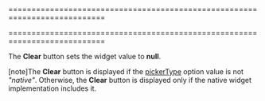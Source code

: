 ===========================================================================
<!--handmade--><!--/handmade-->
<!--merge--><!--/merge-->
===========================================================================

<!--fullDescription-->
The **Clear** button sets the widget value to **null**.

[note]The **Clear** button is displayed if the [pickerType](/Documentation/ApiReference/UI_Widgets/dxDateBox/Configuration/#pickerType) option value is not *"native"*. Otherwise, the **Clear** button is displayed only if the native widget implementation includes it.


<!--/fullDescription-->